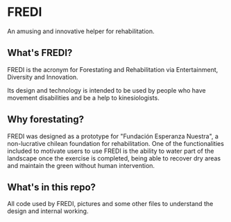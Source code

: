 # FREDI

An amusing and innovative helper for rehabilitation.

## What's FREDI?

FREDI is the acronym for Forestating and Rehabilitation via Entertainment, Diversity and Innovation.

Its design and technology is intended to be used by people who have movement disabilities and be a help to kinesiologists.

## Why forestating?

FREDI was designed as a prototype for "Fundación Esperanza Nuestra", a non-lucrative chilean foundation for rehabilitation. One of the functionalities included to motivate users to use FREDI is the ability to water part of the landscape once the exercise is completed, being able to recover dry areas and maintain the green without human intervention.

## What's in this repo?

All code used by FREDI, pictures and some other files to understand the design and internal working.
